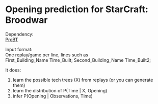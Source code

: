 # Opening prediction for StarCraft: Broodwar

Dependency:  
[ProBT](http://probayes.com/index.php?option=com_content&view=article&id=83&Itemid=88&lang=en)

Input format:  
One replay/game per line, lines such as  
    First_Building_Name Time_Built; Second_Building_Name Time_Built2;

It does:  
1. learn the possible tech trees (X) from replays (or you can generate them)
2. learn the distribution of P(Time | X, Opening)
3. infer P(Opening | Observations, Time)

